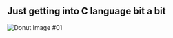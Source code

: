 ## Just getting into C language bit a bit 

![Donut Image #01](https://scontent.frai1-1.fna.fbcdn.net/v/t1.0-9/p843x403/164815447_1530772547314012_2695454637602437068_o.jpg?_nc_cat=104&ccb=1-3&_nc_sid=730e14&_nc_ohc=Z8edYJOp1nUAX98kKDX&_nc_ht=scontent.frai1-1.fna&tp=6&oh=59f17840da542da481062da1c9b1fd88&oe=60824827)
